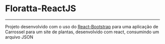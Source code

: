 <h1>Floratta-ReactJS</h1>
<hr>
<p>Projeto desenvolvido com o uso do <a href="https://react-bootstrap.github.io/">React-Bootstrap</a> para uma aplicação de Carrossel para um site de plantas, desenvolvido com react, consumindo um arquivo JSON</p>
